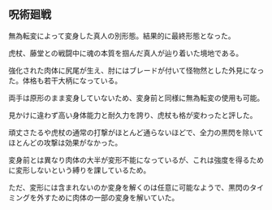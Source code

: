 ## 呪術廻戦

無為転変によって変身した真人の別形態。結果的に最終形態となった。

虎杖、藤堂との戦闘中に魂の本質を掴んだ真人が辿り着いた境地である。

強化された肉体に尻尾が生え、肘にはブレードが付いて怪物然とした外見になった。体格も若干大柄になっている。

両手は原形のまま変身していないため、変身前と同様に無為転変の使用も可能。

見かけに違わず高い身体能力と耐久力を誇り、虎杖も格が変わったと評した。

頑丈さたるや虎杖の通常の打撃がほとんど通らないほどで、全力の黒閃を除いてほとんどの攻撃は効果がなかった。

変身前とは異なり肉体の大半が変形不能になっているが、これは強度を得るために変形しないという縛りを課しているため。

ただ、変形には含まれないのか変身を解くのは任意に可能なようで、黒閃のタイミングを外すために肉体の一部の変身を解いていた。
